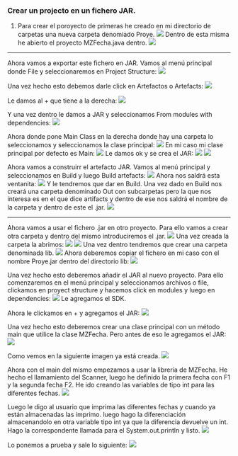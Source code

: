 ### Crear un projecto en un fichero JAR.
1. Para crear el poroyecto de primeras he creado en mi directorio de carpetas una nueva carpeta denomiado Proye.
![](Imagenes%20para%20Markdown/PR3.1.png)
Dentro de esta misma he abierto el proyecto MZFecha.java dentro.
![](Imagenes%20para%20Markdown/PR3.2.png)
--------------------------------------------
Ahora vamos a exportar este fichero en JAR.
Vamos al menú principal donde File y seleccionaremos en Project Structure:
![](Imagenes%20para%20Markdown/PR3.3.png)

Una vez hecho esto debemos darle click en Artefactos o Artefacts: 
![](Imagenes%20para%20Markdown/PR3.4.png)

Le damos al + que tiene a la derecha: 
![](Imagenes%20para%20Markdown/PR3.5.png)

Y una vez dentro le damos a JAR y seleccionamos From modules with dependencies:
![](Imagenes%20para%20Markdown/PR3.6.png)

Ahora donde pone Main Class en la derecha donde hay una carpeta lo seleccionamos y seleccionamos la clase principal:
![](Imagenes%20para%20Markdown/PR3.7.png)
En mi caso mi clase principal por defecto es Main:
![](Imagenes%20para%20Markdown/PR3.8.png)
Le damos ok y se crea el JAR:
![](Imagenes%20para%20Markdown/PR3.9.png)
![](Imagenes%20para%20Markdown/PR3.10.png)

Ahora vamos a construirr el artefacto JAR.
Vamos al menú principal y seleccionamos en Build y luego Build artefacts:
![](Imagenes%20para%20Markdown/PR3.11.png)
Ahora nos saldrá esta ventanita:
![](Imagenes%20para%20Markdown/PR3.12.png)
Y le tendremos que dar en Build.
Una vez dado en Build nos creará una carpeta denominado Out con subcarpetas pero la que nos interesa es en el que dice artifacts y dentro de ese nos saldrá el nombre de la carpeta y dentro de este el .jar.
![](Imagenes%20para%20Markdown/PR3.13.png)

----------------------------------------------
Ahora vamos a usar el fichero .jar en otro proyecto.
Para ello vamos a crear otra carpeta y dentro del mismo introduciremos el .jar.
![](Imagenes%20para%20Markdown/PR3.14.png)
Una vez creada la carpeta la abrimos:
![](Imagenes%20para%20Markdown/PR3.15.png)
![](Imagenes%20para%20Markdown/PR3.16.png)
Una vez dentro tendremos que crear una carpeta denominada lib.
![](Imagenes%20para%20Markdown/PR3.17.png)
Ahora deberemos copiar el fichero en mi caso con el nombre Proye.jar dentro del directorio lib:
![](Imagenes%20para%20Markdown/PR3.18.png)

Una vez hecho esto deberemos añadir el JAR al nuevo proyecto.
Para ello comenzaremos en el menú principal y seleccionamos archivos o file, clickamos en proyect structure y hacemos click en modules y luego en dependencies:
![](Imagenes%20para%20Markdown/PR3.19.png)
Le agregamos el SDK.

Ahora le clickamos en + y agregamos el JAR:
![](Imagenes%20para%20Markdown/PR3.20.png)

Una vez hecho esto deberemos crear una clase principal con un método main que utilice la clase MZFecha. Pero antes de eso le agregamos el JAR:
![](Imagenes%20para%20Markdown/PR3.21.png)

Como vemos en la siguiente imagen ya está creada.
![](Imagenes%20para%20Markdown/PR3.22.png)

Ahora con el main del mismo empezamos a usar la librería de MZFecha. He hecho el llamamiento del Scanner, luego he definido la primera fecha con F1 y la segunda fecha F2. He ido creando las variables de tipo int para las diferentes fechas.
![](Imagenes%20para%20Markdown/PR3.23.png)

Luego le digo al usuario que imprima las diferentes fechas y cuando ya están almacenadas las imprimo. luego hago la diferenciación almacenandolo en otra variable tipo int ya que la diferencia devuelve un int. Hago la correspondente llamada para el System.out.println y listo.
![](Imagenes%20para%20Markdown/PR3.24.png)

Lo ponemos a prueba y sale lo siguiente:
![](Imagenes%20para%20Markdown/PR3.25.png)